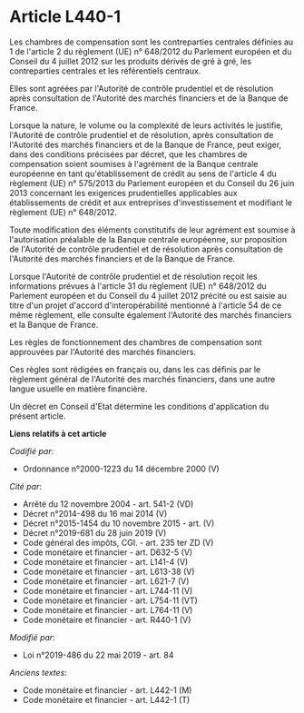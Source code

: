 # Article L440-1

Les chambres de compensation sont les contreparties centrales définies au 1 de l'article 2 du règlement (UE) n° 648/2012 du
Parlement européen et du Conseil du 4 juillet 2012 sur les produits dérivés de gré à gré, les contreparties centrales et les
référentiels centraux.

Elles sont agréées par l'Autorité de contrôle prudentiel et de résolution après consultation de l'Autorité des marchés
financiers et de la Banque de France.

Lorsque la nature, le volume ou la complexité de leurs activités le justifie, l'Autorité de contrôle prudentiel et de
résolution, après consultation de l'Autorité des marchés financiers et de la Banque de France, peut exiger, dans des
conditions précisées par décret, que les chambres de compensation soient soumises à l'agrément de la Banque centrale
européenne en tant qu'établissement de crédit au sens de l'article 4 du règlement (UE) n° 575/2013 du Parlement européen et
du Conseil du 26 juin 2013 concernant les exigences prudentielles applicables aux établissements de crédit et aux entreprises
d'investissement et modifiant le règlement (UE) n° 648/2012.

Toute modification des éléments constitutifs de leur agrément est soumise à l'autorisation préalable de la Banque centrale
européenne, sur proposition de l'Autorité de contrôle prudentiel et de résolution après consultation de l'Autorité des
marchés financiers et de la Banque de France.

Lorsque l'Autorité de contrôle prudentiel et de résolution reçoit les informations prévues à l'article 31 du règlement (UE)
n° 648/2012 du Parlement européen et du Conseil du 4 juillet 2012 précité ou est saisie au titre d'un projet d'accord
d'interopérabilité mentionné à l'article 54 de ce même règlement, elle consulte également l'Autorité des marchés financiers
et la Banque de France.

Les règles de fonctionnement des chambres de compensation sont approuvées par l'Autorité des marchés financiers.

Ces règles sont rédigées en français ou, dans les cas définis par le règlement général de l'Autorité des marchés financiers,
dans une autre langue usuelle en matière financière.

Un décret en Conseil d'Etat détermine les conditions d'application du présent article.

**Liens relatifs à cet article**

_Codifié par_:

  - Ordonnance n°2000-1223 du 14 décembre 2000 (V)

_Cité par_:

  - Arrêté du 12 novembre 2004 - art. 541-2 (VD)
  - Décret n°2014-498 du 16 mai 2014 (V)
  - Décret n°2015-1454 du 10 novembre 2015 - art. (V)
  - Décret n°2019-681 du 28 juin 2019 (V)
  - Code général des impôts, CGI. - art. 235 ter ZD (V)
  - Code monétaire et financier - art. D632-5 (V)
  - Code monétaire et financier - art. L141-4 (V)
  - Code monétaire et financier - art. L613-38 (V)
  - Code monétaire et financier - art. L621-7 (V)
  - Code monétaire et financier - art. L744-11 (V)
  - Code monétaire et financier - art. L754-11 (VT)
  - Code monétaire et financier - art. L764-11 (V)
  - Code monétaire et financier - art. R440-1 (V)

_Modifié par_:

  - Loi n°2019-486 du 22 mai 2019 - art. 84

_Anciens textes_:

  - Code monétaire et financier - art. L442-1 (M)
  - Code monétaire et financier - art. L442-1 (T)
